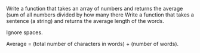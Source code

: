 Write a function that takes an array of numbers and returns the average (sum of all numbers divided by how many there Write a function that takes a sentence (a string) and returns the average length of the words.

Ignore spaces.

Average = (total number of characters in words) ÷ (number of words).